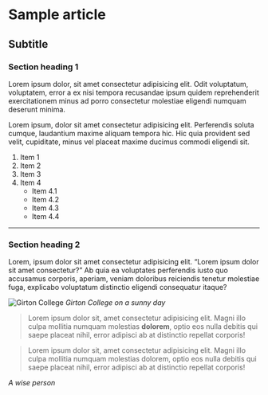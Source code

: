 # Sample article

## Subtitle

### Section heading 1

Lorem ipsum dolor, sit amet consectetur adipisicing elit. Odit voluptatum, voluptatem, error a ex nisi tempora recusandae ipsum quidem reprehenderit exercitationem minus ad porro consectetur molestiae eligendi numquam deserunt minima.

Lorem ipsum, dolor sit amet consectetur adipisicing elit. Perferendis soluta cumque, laudantium maxime aliquam tempora hic. Hic quia provident sed velit, cupiditate, minus vel placeat maxime ducimus commodi eligendi sit.

1. Item 1
2. Item 2
3. Item 3
4. Item 4
    - Item 4.1
    - Item 4.2
    - Item 4.3
    - Item 4.4

---

### Section heading 2

Lorem, ipsum dolor sit amet consectetur adipisicing elit.
<q>Lorem ipsum dolor sit amet consectetur?</q> Ab quia ea voluptates perferendis iusto quo accusamus corporis, aperiam, veniam doloribus reiciendis tenetur molestiae fuga, explicabo voluptatum distinctio eligendi consequatur itaque?

![Girton College](/girton-college.jpg)
_Girton College on a sunny day_

> Lorem ipsum dolor sit, amet consectetur adipisicing elit. Magni illo culpa mollitia numquam molestias **dolorem**, optio eos nulla debitis qui saepe placeat nihil, error adipisci ab at distinctio repellat corporis!

> Lorem ipsum dolor sit, amet consectetur adipisicing elit. Magni illo culpa mollitia numquam molestias dolorem, optio eos nulla debitis qui saepe placeat nihil, error adipisci ab at distinctio repellat corporis!

_A wise person_

